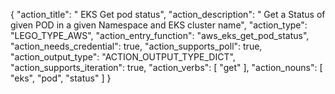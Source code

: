 {
"action_title": " EKS Get pod status",
"action_description": " Get a Status of given POD in a given Namespace and EKS cluster name",
"action_type": "LEGO_TYPE_AWS",
"action_entry_function": "aws_eks_get_pod_status",
"action_needs_credential": true,
"action_supports_poll": true,
"action_output_type": "ACTION_OUTPUT_TYPE_DICT",
"action_supports_iteration": true,
"action_verbs": [
"get"
],
"action_nouns": [
"eks",
"pod",
"status"
]
}
